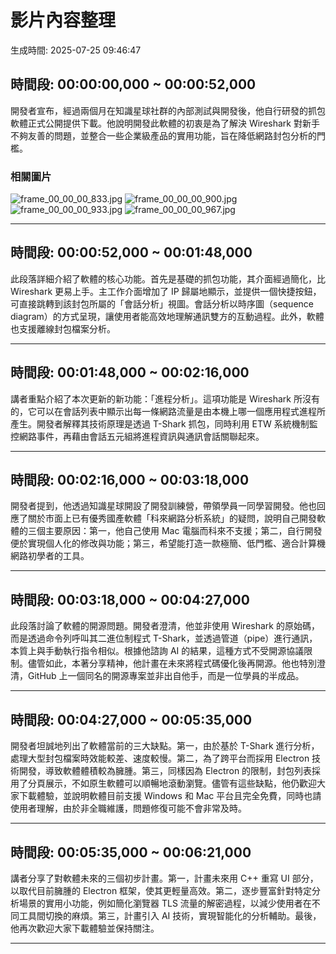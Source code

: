 # 影片內容整理

生成時間: 2025-07-25 09:46:47

## 時間段: 00:00:00,000 ~ 00:00:52,000

開發者宣布，經過兩個月在知識星球社群的內部測試與開發後，他自行研發的抓包軟體正式公開提供下載。他說明開發此軟體的初衷是為了解決 Wireshark 對新手不夠友善的問題，並整合一些企業級產品的實用功能，旨在降低網路封包分析的門檻。

### 相關圖片

![frame_00_00_00_833.jpg](frame_00_00_00_833.jpg)
![frame_00_00_00_900.jpg](frame_00_00_00_900.jpg)
![frame_00_00_00_933.jpg](frame_00_00_00_933.jpg)
![frame_00_00_00_967.jpg](frame_00_00_00_967.jpg)

---

## 時間段: 00:00:52,000 ~ 00:01:48,000

此段落詳細介紹了軟體的核心功能。首先是基礎的抓包功能，其介面經過簡化，比 Wireshark 更易上手。主工作介面增加了 IP 歸屬地顯示，並提供一個快捷按鈕，可直接跳轉到該封包所屬的「會話分析」視圖。會話分析以時序圖（sequence diagram）的方式呈現，讓使用者能高效地理解通訊雙方的互動過程。此外，軟體也支援離線封包檔案分析。

---

## 時間段: 00:01:48,000 ~ 00:02:16,000

講者重點介紹了本次更新的新功能：「進程分析」。這項功能是 Wireshark 所沒有的，它可以在會話列表中顯示出每一條網路流量是由本機上哪一個應用程式進程所產生。開發者解釋其技術原理是透過 T-Shark 抓包，同時利用 ETW 系統機制監控網路事件，再藉由會話五元組將進程資訊與通訊會話關聯起來。

---

## 時間段: 00:02:16,000 ~ 00:03:18,000

開發者提到，他透過知識星球開設了開發訓練營，帶領學員一同學習開發。他也回應了關於市面上已有優秀國產軟體「科來網路分析系統」的疑問，說明自己開發軟體的三個主要原因：第一，他自己使用 Mac 電腦而科來不支援；第二，自行開發便於實現個人化的修改與功能；第三，希望能打造一款極簡、低門檻、適合計算機網路初學者的工具。

---

## 時間段: 00:03:18,000 ~ 00:04:27,000

此段落討論了軟體的開源問題。開發者澄清，他並非使用 Wireshark 的原始碼，而是透過命令列呼叫其二進位制程式 T-Shark，並透過管道（pipe）進行通訊，本質上與手動執行指令相似。根據他諮詢 AI 的結果，這種方式不受開源協議限制。儘管如此，本著分享精神，他計畫在未來將程式碼優化後再開源。他也特別澄清，GitHub 上一個同名的開源專案並非出自他手，而是一位學員的半成品。

---

## 時間段: 00:04:27,000 ~ 00:05:35,000

開發者坦誠地列出了軟體當前的三大缺點。第一，由於基於 T-Shark 進行分析，處理大型封包檔案時效能較差、速度較慢。第二，為了跨平台而採用 Electron 技術開發，導致軟體體積較為臃腫。第三，同樣因為 Electron 的限制，封包列表採用了分頁展示，不如原生軟體可以順暢地滾動瀏覽。儘管有這些缺點，他仍歡迎大家下載體驗，並說明軟體目前支援 Windows 和 Mac 平台且完全免費，同時也請使用者理解，由於非全職維護，問題修復可能不會非常及時。

---

## 時間段: 00:05:35,000 ~ 00:06:21,000

講者分享了對軟體未來的三個初步計畫。第一，計畫未來用 C++ 重寫 UI 部分，以取代目前臃腫的 Electron 框架，使其更輕量高效。第二，逐步豐富針對特定分析場景的實用小功能，例如簡化瀏覽器 TLS 流量的解密過程，以減少使用者在不同工具間切換的麻煩。第三，計畫引入 AI 技術，實現智能化的分析輔助。最後，他再次歡迎大家下載體驗並保持關注。

---
